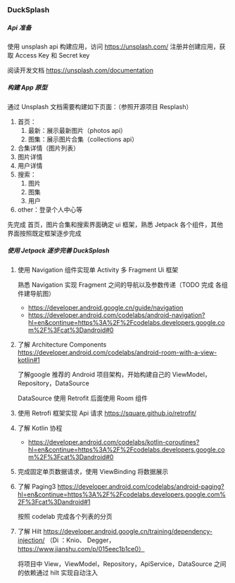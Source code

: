 ### DuckSplash

##### Api 准备

使用 unsplash api 构建应用，访问 https://unsplash.com/ 注册并创建应用，获取 Access Key 和 Secret key

阅读开发文档 https://unsplash.com/documentation

##### 构建 App 原型

通过 Unsplash 文档需要构建如下页面：（参照开源项目 Resplash）

1. 首页：
   1. 最新：展示最新图片（photos api）
   2. 图集：展示图片合集（collections api）
2. 合集详情（图片列表）
3. 图片详情
4. 用户详情
5. 搜索：
   1. 图片
   2. 图集
   3. 用户
6. other：登录个人中心等

先完成 首页，图片合集和搜索界面确定 ui 框架，熟悉 Jetpack 各个组件，其他界面按照既定框架逐步完成

##### 使用 Jetpack 逐步完善 DuckSplash

1. 使用 Navigation 组件实现单 Activity 多 Fragment Ui 框架 

   熟悉 Navigation 实现 Fragment 之间的导航以及参数传递（TODO 完成 各组件建导航图）

   - https://developer.android.google.cn/guide/navigation
   - https://developer.android.com/codelabs/android-navigation?hl=en&continue=https%3A%2F%2Fcodelabs.developers.google.com%2F%3Fcat%3Dandroid#0

2. 了解 Architecture Components https://developer.android.com/codelabs/android-room-with-a-view-kotlin#1

   了解google 推荐的 Android 项目架构，开始构建自己的 ViewModel，Repository，DataSource

   DataSource 使用 Retrofit 后面使用 Room 组件

3. 使用 Retrofi 框架实现 Api 请求 https://square.github.io/retrofit/

4. 了解 Kotlin 协程 

   - https://developer.android.com/codelabs/kotlin-coroutines?hl=en&continue=https%3A%2F%2Fcodelabs.developers.google.com%2F%3Fcat%3Dandroid#0

5. 完成固定单页数据请求，使用 ViewBinding 将数据展示

6. 了解 Paging3 https://developer.android.com/codelabs/android-paging?hl=en&continue=https%3A%2F%2Fcodelabs.developers.google.com%2F%3Fcat%3Dandroid#1

   按照 codelab 完成各个列表的分页

7. 了解 Hilt https://developer.android.google.cn/training/dependency-injection/ （Di ：Knio、 Degger，https://www.jianshu.com/p/015eec1b1ce0）

   将项目中 View，ViewModel，Repository，ApiService，DataSource 之间的依赖通过 hilt 实现自动注入